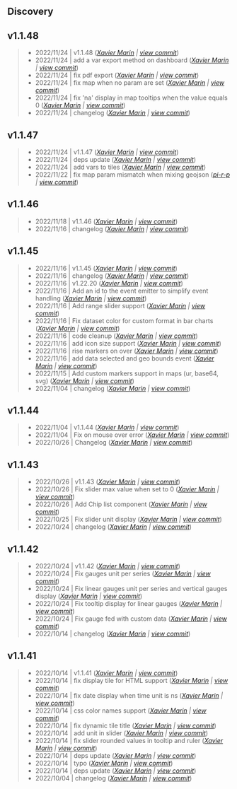 Discovery
---

## v1.1.48

> +  2022/11/24  | v1.1.48  (*[Xavier Marin](xavier.marin@senx.io) | [view commit](https://github.com/senx/discovery-widgets/commit/ac2638a497a77fbbab6d676d37d5c45cb17b6980)*)
> +  2022/11/24  | add a var export method on dashboard  (*[Xavier Marin](xavier.marin@senx.io) | [view commit](https://github.com/senx/discovery-widgets/commit/c82f8f8d8b37a04fa46c86c0aa6b27ef134a4da0)*)
> +  2022/11/24  | fix pdf export  (*[Xavier Marin](xavier.marin@senx.io) | [view commit](https://github.com/senx/discovery-widgets/commit/00925116675a984bf52a0401361d60777b0c2ed1)*)
> +  2022/11/24  | fix map when no param are set  (*[Xavier Marin](xavier.marin@senx.io) | [view commit](https://github.com/senx/discovery-widgets/commit/3ace0af945f3711f085fe3fdb69b03d56380c073)*)
> +  2022/11/24  | fix 'na' display in map tooltips when the value equals 0  (*[Xavier Marin](xavier.marin@senx.io) | [view commit](https://github.com/senx/discovery-widgets/commit/74749f6147855e8cafc4f976cd14a85492add7ce)*)
> +  2022/11/24  | changelog  (*[Xavier Marin](xavier.marin@senx.io) | [view commit](https://github.com/senx/discovery-widgets/commit/f26b462d757abfb4c145c274feed6f7dd4e32a50)*)

## v1.1.47

> +  2022/11/24  | v1.1.47  (*[Xavier Marin](xavier.marin@senx.io) | [view commit](https://github.com/senx/discovery-widgets/commit/482df7132fc0d7da4f35c135a542ce31238dcf47)*)
> +  2022/11/24  | deps update  (*[Xavier Marin](xavier.marin@senx.io) | [view commit](https://github.com/senx/discovery-widgets/commit/67bb11c07cc30da130be7a62905dddbf0f240535)*)
> +  2022/11/24  | add vars to tiles  (*[Xavier Marin](xavier.marin@senx.io) | [view commit](https://github.com/senx/discovery-widgets/commit/7213fff95e5acfa88686b6021c2eb42b4ff20782)*)
> +  2022/11/22  | fix map param mismatch when mixing geojson  (*[pi-r-p](pierre.papin@senx.io) | [view commit](https://github.com/senx/discovery-widgets/commit/e6d001ba384e490d56382ed85c5228e5bd96a42f)*)

## v1.1.46

> +  2022/11/18  | v1.1.46  (*[Xavier Marin](xavier.marin@senx.io) | [view commit](https://github.com/senx/discovery-widgets/commit/4ee2889e6814842f81f518f386a3baa713590f1f)*)
> +  2022/11/16  | changelog  (*[Xavier Marin](xavier.marin@senx.io) | [view commit](https://github.com/senx/discovery-widgets/commit/c8eb41e50b16409262b7ca7f860771413bb47bc5)*)

## v1.1.45

> +  2022/11/16  | v1.1.45  (*[Xavier Marin](xavier.marin@senx.io) | [view commit](https://github.com/senx/discovery-widgets/commit/7ad0195b8b21e02603f23c450917e77494a1282a)*)
> +  2022/11/16  | changelog  (*[Xavier Marin](xavier.marin@senx.io) | [view commit](https://github.com/senx/discovery-widgets/commit/eedc26369058a37f0fd5422f571069f25e213f99)*)
> +  2022/11/16  | v1.22.20  (*[Xavier Marin](xavier.marin@senx.io) | [view commit](https://github.com/senx/discovery-widgets/commit/89c92075a6f887d325a27132ed1581924d62be8c)*)
> +  2022/11/16  | Add an id to the event emitter to simplify event handling  (*[Xavier Marin](xavier.marin@senx.io) | [view commit](https://github.com/senx/discovery-widgets/commit/678bb6ba1233315d830cc8f3bf827cf3aabb8ab3)*)
> +  2022/11/16  | Add range slider support  (*[Xavier Marin](xavier.marin@senx.io) | [view commit](https://github.com/senx/discovery-widgets/commit/45db554a3154d6eede4160a92ffde29b0ca263bb)*)
> +  2022/11/16  | Fix dataset color for custom format in bar charts  (*[Xavier Marin](xavier.marin@senx.io) | [view commit](https://github.com/senx/discovery-widgets/commit/6572005ba55e27bb6db370a96a78aa1f7c92cc4d)*)
> +  2022/11/16  | code cleanup  (*[Xavier Marin](xavier.marin@senx.io) | [view commit](https://github.com/senx/discovery-widgets/commit/684205b06d127bc82542ffaa89776c087fa9e2bb)*)
> +  2022/11/16  | add icon size support  (*[Xavier Marin](xavier.marin@senx.io) | [view commit](https://github.com/senx/discovery-widgets/commit/a1d2a4fde890ed05356184d87683dd10e513e975)*)
> +  2022/11/16  | rise markers on over  (*[Xavier Marin](xavier.marin@senx.io) | [view commit](https://github.com/senx/discovery-widgets/commit/aaf2f21e436c9ed9a194efd66d8567f643bef673)*)
> +  2022/11/16  | add data selected and geo bounds event  (*[Xavier Marin](xavier.marin@senx.io) | [view commit](https://github.com/senx/discovery-widgets/commit/9a341109adc3d8d035b077fa505eb6db5265ce94)*)
> +  2022/11/15  | Add custom markers support in maps (ur, base64, svg)  (*[Xavier Marin](xavier.marin@senx.io) | [view commit](https://github.com/senx/discovery-widgets/commit/bc8d28b0c820480adea9f73ba233c072f01eeac2)*)
> +  2022/11/04  | changelog  (*[Xavier Marin](xavier.marin@senx.io) | [view commit](https://github.com/senx/discovery-widgets/commit/9a75b71e3761ca728a153e85c8d14569b66cd38e)*)

## v1.1.44

> +  2022/11/04  | v1.1.44  (*[Xavier Marin](xavier.marin@senx.io) | [view commit](https://github.com/senx/discovery-widgets/commit/de6e25e27697cd03040798be824196f15e81d4ce)*)
> +  2022/11/04  | Fix on mouse over error  (*[Xavier Marin](xavier.marin@senx.io) | [view commit](https://github.com/senx/discovery-widgets/commit/6ded077423b8eadcc88287e14d7e0c14e6274935)*)
> +  2022/10/26  | Changelog  (*[Xavier Marin](xavier.marin@senx.io) | [view commit](https://github.com/senx/discovery-widgets/commit/251262ffbe525d2f07d101f6f61e5ad5b329e826)*)

## v1.1.43

> +  2022/10/26  | v1.1.43  (*[Xavier Marin](xavier.marin@senx.io) | [view commit](https://github.com/senx/discovery-widgets/commit/38c5e286991d949825ba8777b5def49ed3ebdfeb)*)
> +  2022/10/26  | Fix slider max value when set to 0  (*[Xavier Marin](xavier.marin@senx.io) | [view commit](https://github.com/senx/discovery-widgets/commit/47c9b10179bcb6186576f4ff032362df809cbc26)*)
> +  2022/10/26  | Add Chip list component  (*[Xavier Marin](xavier.marin@senx.io) | [view commit](https://github.com/senx/discovery-widgets/commit/54b69183a7ecb701904a86603178f9e8c815157b)*)
> +  2022/10/25  | Fix slider unit display  (*[Xavier Marin](xavier.marin@senx.io) | [view commit](https://github.com/senx/discovery-widgets/commit/06de1f3a8b8257deab88c5037e8453bde65d0f28)*)
> +  2022/10/24  | changelog  (*[Xavier Marin](xavier.marin@senx.io) | [view commit](https://github.com/senx/discovery-widgets/commit/dd3dddb422018b07d175f00522d7372fcc866d31)*)

## v1.1.42

> +  2022/10/24  | v1.1.42  (*[Xavier Marin](xavier.marin@senx.io) | [view commit](https://github.com/senx/discovery-widgets/commit/f0f56da027442bae20d4a15d23b63df2ae88e47b)*)
> +  2022/10/24  | Fix gauges unit per series  (*[Xavier Marin](xavier.marin@senx.io) | [view commit](https://github.com/senx/discovery-widgets/commit/af9f9d3a41c035141835dd5166b19a779267570e)*)
> +  2022/10/24  | Fix linear gauges unit per series and vertical gauges display  (*[Xavier Marin](xavier.marin@senx.io) | [view commit](https://github.com/senx/discovery-widgets/commit/4f0ca738b5dd82c4c0f4de179b8d8984023db19b)*)
> +  2022/10/24  | Fix tooltip display for linear gauges  (*[Xavier Marin](xavier.marin@senx.io) | [view commit](https://github.com/senx/discovery-widgets/commit/3c94bf4ba462c33e13eb7089cae65d7a115346fa)*)
> +  2022/10/24  | Fix gauge fed with custom data  (*[Xavier Marin](xavier.marin@senx.io) | [view commit](https://github.com/senx/discovery-widgets/commit/aa02fdb995d55a492ef1153819e1012b5661521f)*)
> +  2022/10/14  | changelog  (*[Xavier Marin](xavier.marin@senx.io) | [view commit](https://github.com/senx/discovery-widgets/commit/112659798a6a2c500f7d0f57d90f7d0baa7be7e7)*)

## v1.1.41

> +  2022/10/14  | v1.1.41  (*[Xavier Marin](xavier.marin@senx.io) | [view commit](https://github.com/senx/discovery-widgets/commit/af1565039f9c7d1d817b2d51b42b4211c562fb30)*)
> +  2022/10/14  | fix display tile for HTML support  (*[Xavier Marin](xavier.marin@senx.io) | [view commit](https://github.com/senx/discovery-widgets/commit/384f01366200a80d02b572b790ca569fe3dac846)*)
> +  2022/10/14  | fix date display when time unit is ns  (*[Xavier Marin](xavier.marin@senx.io) | [view commit](https://github.com/senx/discovery-widgets/commit/a570f146943c7ed464b7bc67bed08f258eaf51b3)*)
> +  2022/10/14  | css color names support  (*[Xavier Marin](xavier.marin@senx.io) | [view commit](https://github.com/senx/discovery-widgets/commit/410e6e62f6b024efdd9deb2f4d20861c4adf55a3)*)
> +  2022/10/14  | fix dynamic tile title  (*[Xavier Marin](xavier.marin@senx.io) | [view commit](https://github.com/senx/discovery-widgets/commit/c46fa87de48012ea72ac6d29c273f7ea9b582bce)*)
> +  2022/10/14  | add unit in slider  (*[Xavier Marin](xavier.marin@senx.io) | [view commit](https://github.com/senx/discovery-widgets/commit/1271c5c4c24192fd33930a6c44750632a604bc23)*)
> +  2022/10/14  | fix slider rounded values in tooltip and ruler  (*[Xavier Marin](xavier.marin@senx.io) | [view commit](https://github.com/senx/discovery-widgets/commit/8882282e04bd18a39945a521fd851f4f65969046)*)
> +  2022/10/14  | deps update  (*[Xavier Marin](xavier.marin@senx.io) | [view commit](https://github.com/senx/discovery-widgets/commit/a69263f37e6922ed9cc902f90d8d0f81c128c9bb)*)
> +  2022/10/14  | typo  (*[Xavier Marin](xavier.marin@senx.io) | [view commit](https://github.com/senx/discovery-widgets/commit/50f856333677e73bf3688eb6633ce0c5c21b015c)*)
> +  2022/10/14  | deps update  (*[Xavier Marin](xavier.marin@senx.io) | [view commit](https://github.com/senx/discovery-widgets/commit/ff7aea25b1239b9f25f2c4cf207c4bb40a857fc8)*)
> +  2022/10/04  | changelog  (*[Xavier Marin](xavier.marin@senx.io) | [view commit](https://github.com/senx/discovery-widgets/commit/494d6c3c56cb5be2406d0e8e733fef8edd5addf8)*)


